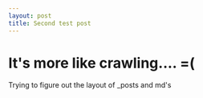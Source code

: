 ```yaml
---
layout: post
title: Second test post
---
```

# It's more like crawling.... =(

Trying to figure out the layout of _posts and md's
